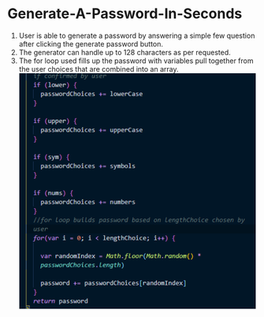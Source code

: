 # Generate-A-Password-In-Seconds

1. User is able to generate a password by answering a simple few question after clicking the generate password button.
2. The generator can handle up to 128 characters as per requested.
3. The for loop used fills up the password with variables pull together from the user choices that are combined into an array.
   ![Getting Started](/Screenshot-of-the-for-loop.png)
